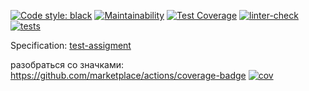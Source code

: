 [![Code style: black](https://img.shields.io/badge/code%20style-black-000000.svg)](https://github.com/psf/black)
[![Maintainability](https://api.codeclimate.com/v1/badges/0a91650542e32f4d6c10/maintainability)](https://codeclimate.com/github/python52course/task-manager/maintainability) [![Test Coverage](https://api.codeclimate.com/v1/badges/0a91650542e32f4d6c10/test_coverage)](https://codeclimate.com/github/python52course/task-manager/test_coverage) [![linter-check](https://github.com/python52course/task-manager/actions/workflows/linter-check.yml/badge.svg?branch=dev)](https://github.com/python52course/task-manager/actions/workflows/linter-check.yml) [![tests](https://github.com/python52course/task-manager/actions/workflows/tests-check.yml/badge.svg?branch=dev)](https://github.com/python52course/task-manager/actions/workflows/tests-check.yml)

Specification: [test-assigment](https://zhukovsd.github.io/python-backend-learning-course/projects/task-tracker/)



разобраться со значками:
https://github.com/marketplace/actions/coverage-badge
[![cov](https://<you>.github.io/<repo>/badges/coverage.svg)](https://github.com/<you>/<repo>/actions)